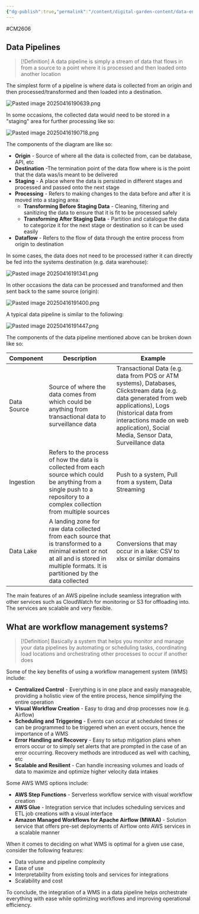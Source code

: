 ```yaml
---
{"dg-publish":true,"permalink":"/content/digital-garden-content/data-engineering-content/exam-prep-final-sem/data-engineering-content/cm-2606-lecture-8-notes/","updated":"2025-04-16T19:46:04.855+05:30"}
---
```


#CM2606

## Data Pipelines

>[!Definition]
>A data pipeline is simply a stream of data that flows in from a source to a point where it is processed and then loaded onto another location

The simplest form of a pipeline is where data is collected from an origin and then processed/transformed and then loaded into a destination. 

![Pasted image 20250416190639.png](/img/user/pngs/Pasted%20image%2020250416190639.png)

In some occasions, the collected data would need to be stored in a "staging" area for further processing like so:

![Pasted image 20250416190718.png](/img/user/pngs/Pasted%20image%2020250416190718.png)

The components of the diagram are like so:

- **Origin** - Source of where all the data is collected from, can be database, API, etc
- **Destination** -The termination point of the data flow where is is the point that the data was/is meant to be delivered
- **Staging** - A place where the data is persisted in different stages and processed and passed onto the next stage
- **Processing** - Refers to making changes to the data before and after it is moved into a staging area:
	- **Transforming Before Staging Data** - Cleaning, filtering and sanitizing the data to ensure that it is fit to be processed safely 
	- **Transforming After Staging Data** - Partition and catalogue the data to categorize it for the next stage or destination so it can be used easily
- **Dataflow** - Refers to the flow of data through the entire process from origin to destination

In some cases, the data does not need to be processed rather it can directly be fed into the systems destination (e.g. data warehouse):

![Pasted image 20250416191341.png](/img/user/pngs/Pasted%20image%2020250416191341.png)

In other occasions the data can be processed and transformed and then sent back to the same source (origin):

![Pasted image 20250416191400.png](/img/user/pngs/Pasted%20image%2020250416191400.png)

A typical data pipeline is similar to the following:

![Pasted image 20250416191447.png](/img/user/pngs/Pasted%20image%2020250416191447.png)

The components of the data pipeline mentioned above can be broken down like so:

| Component   | Description                                                                                                                                                                             | Example                                                                                                                                                                                                                                         |
| ----------- | --------------------------------------------------------------------------------------------------------------------------------------------------------------------------------------- | ----------------------------------------------------------------------------------------------------------------------------------------------------------------------------------------------------------------------------------------------- |
| Data Source | Source of where the data comes from which could be anything from transactional data to surveillance data                                                                                | Transactional Data (e.g. data from POS or ATM systems), Databases, Clickstream data (e.g. data generated from web applications), Logs (historical data from interactions made on web application), Social Media, Sensor Data, Surveillance data |
| Ingestion   | Refers to the process of how the data is collected from each source which could be anything from a single push to a repository to a complex collection from multiple sources            | Push to a system, Pull from a system, Data Streaming                                                                                                                                                                                            |
| Data Lake   | A landing zone for raw data collected from each source that is transformed to a minimal extent or not at all and is stored in multiple formats. It is partitioned by the data collected | Conversions that may occur in a lake: CSV to xlsx or similar domains                                                                                                                                                                            |
The main features of an AWS pipeline include seamless integration with other services such as CloudWatch for monitoring or S3 for offloading into. The services are scalable and very flexible.

## What are workflow management systems?

>[!Definition]
>Basically a system that helps you monitor and manage your data pipelines by automating or scheduling tasks, coordinating load locations and orchestrating other processes to occur if another does

Some of the key benefits of using a workflow management system (WMS) include:

- **Centralized Control** - Everything is in one place and easily manageable, providing a holistic view of the entire process, hence simplifying the entire operation
- **Visual Workflow Creation** - Easy to drag and drop processes now (e.g. Airflow)
- **Scheduling and Triggering** - Events can occur at scheduled times or can be programmed to be triggered when an event occurs, hence the importance of a WMS
- **Error Handling and Recovery** - Easy to setup mitigation plans when errors occur or to simply set alerts that are prompted in the case of an error occurring. Recovery methods are introduced as well with caching, etc
- **Scalable and Resilient** - Can handle increasing volumes and loads of data to maximize and optimize higher velocity data intakes

Some AWS WMS options include:

- **AWS Step Functions** - Serverless workflow service with visual workflow creation
- **AWS Glue** - Integration service that includes scheduling services and ETL job creations with a visual interface
- **Amazon Managed Workflows for Apache Airflow (MWAA)** - Solution service that offers pre-set deployments of Airflow onto AWS services in a scalable manner

When it comes to deciding on what WMS is optimal for a given use case, consider the following features:

- Data volume and pipeline complexity
- Ease of use
- Interpretability from existing tools and services for integrations
- Scalability and cost

To conclude, the integration of a WMS in a data pipeline helps orchestrate everything with ease while optimizing workflows and improving operational efficiency.